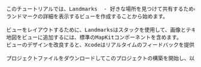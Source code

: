 <pre>
このチュートリアルでは、Landmarks  - 好きな場所を見つけて共有するためのiOSアプリを作成する方法について説明します。
ランドマークの詳細を表示するビューを作成することから始めます。

ビューをレイアウトするために、Landmarksはスタックを使用して、画像とテキストビューコンポーネントを組み合わせてレイヤー化します。
地図をビューに追加するには、標準のMapKitコンポーネントを含めます。
ビューのデザインを改良すると、Xcodeはリアルタイムのフィードバックを提供するので、それらの変更がどのようにコードに変換されるのかを確認できます。

プロジェクトファイルをダウンロードしてこのプロジェクトの構築を開始し、以下の手順に従います。
</pre>
